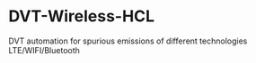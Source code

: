 # DVT-Wireless-HCL
DVT automation for spurious emissions of different technologies LTE/WIFI/Bluetooth
